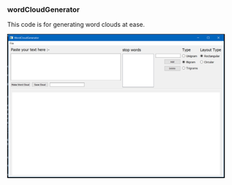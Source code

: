 ### wordCloudGenerator
This code is for generating word clouds at ease. 


<img src="1.PNG" width="600"  align="centre">
